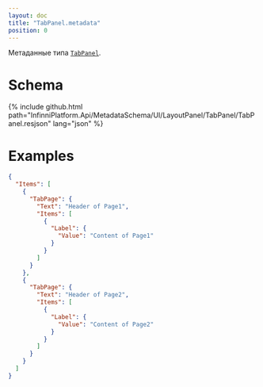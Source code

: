 ```yaml
---
layout: doc
title: "TabPanel.metadata"
position: 0
---
```


Метаданные типа [`TabPanel`](../).

# Schema

{% include github.html path="InfinniPlatform.Api/MetadataSchema/UI/LayoutPanel/TabPanel/TabPanel.resjson" lang="json" %}

# Examples

```json
{
  "Items": [
    {
      "TabPage": {
        "Text": "Header of Page1",
        "Items": [
          {
            "Label": {
              "Value": "Content of Page1"
            }
          }
        ]
      }
    },
    {
      "TabPage": {
        "Text": "Header of Page2",
        "Items": [
          {
            "Label": {
              "Value": "Content of Page2"
            }
          }
        ]
      }
    }
  ]
}
```
